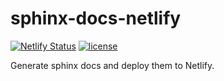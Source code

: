 # sphinx-docs-netlify

[![Netlify Status](https://api.netlify.com/api/v1/badges/49f8c607-24c4-44e4-81e9-21948da29978/deploy-status)](https://app.netlify.com/sites/priceless-lamarr-bc7e62/deploys)
[![license](https://img.shields.io/badge/License-MIT-green.svg)](https://github.com/AleksaC/sphinx-docs-netlify/blob/master/LICENSE)

Generate sphinx docs and deploy them to Netlify.

